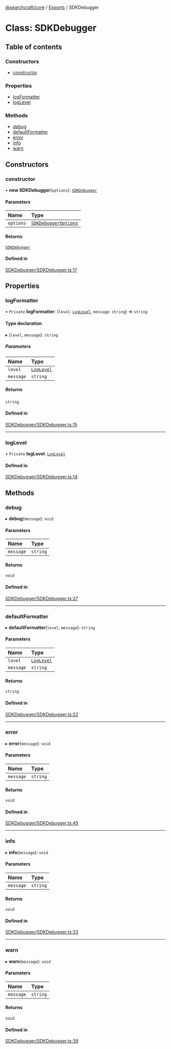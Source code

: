 [@searchcraft/core](../README.md) / [Exports](../modules.md) / SDKDebugger

# Class: SDKDebugger

## Table of contents

### Constructors

- [constructor](SDKDebugger.md#constructor)

### Properties

- [logFormatter](SDKDebugger.md#logformatter)
- [logLevel](SDKDebugger.md#loglevel)

### Methods

- [debug](SDKDebugger.md#debug)
- [defaultFormatter](SDKDebugger.md#defaultformatter)
- [error](SDKDebugger.md#error)
- [info](SDKDebugger.md#info)
- [warn](SDKDebugger.md#warn)

## Constructors

### constructor

• **new SDKDebugger**(`options`): [`SDKDebugger`](SDKDebugger.md)

#### Parameters

| Name | Type |
| :------ | :------ |
| `options` | [`SDKDebuggerOptions`](../interfaces/SDKDebuggerOptions.md) |

#### Returns

[`SDKDebugger`](SDKDebugger.md)

#### Defined in

[SDKDebugger/SDKDebugger.ts:17](https://bitbucket.org/madebychalk/searchcraft-javascript-sdks/src/9ae1822c027894501f0c9466b2735e3ddcdec128/packages/core-sdk/src/SDKDebugger/SDKDebugger.ts#lines-17)

## Properties

### logFormatter

• `Private` **logFormatter**: (`level`: [`LogLevel`](../enums/LogLevel.md), `message`: `string`) => `string`

#### Type declaration

▸ (`level`, `message`): `string`

##### Parameters

| Name | Type |
| :------ | :------ |
| `level` | [`LogLevel`](../enums/LogLevel.md) |
| `message` | `string` |

##### Returns

`string`

#### Defined in

[SDKDebugger/SDKDebugger.ts:15](https://bitbucket.org/madebychalk/searchcraft-javascript-sdks/src/9ae1822c027894501f0c9466b2735e3ddcdec128/packages/core-sdk/src/SDKDebugger/SDKDebugger.ts#lines-15)

___

### logLevel

• `Private` **logLevel**: [`LogLevel`](../enums/LogLevel.md)

#### Defined in

[SDKDebugger/SDKDebugger.ts:14](https://bitbucket.org/madebychalk/searchcraft-javascript-sdks/src/9ae1822c027894501f0c9466b2735e3ddcdec128/packages/core-sdk/src/SDKDebugger/SDKDebugger.ts#lines-14)

## Methods

### debug

▸ **debug**(`message`): `void`

#### Parameters

| Name | Type |
| :------ | :------ |
| `message` | `string` |

#### Returns

`void`

#### Defined in

[SDKDebugger/SDKDebugger.ts:27](https://bitbucket.org/madebychalk/searchcraft-javascript-sdks/src/9ae1822c027894501f0c9466b2735e3ddcdec128/packages/core-sdk/src/SDKDebugger/SDKDebugger.ts#lines-27)

___

### defaultFormatter

▸ **defaultFormatter**(`level`, `message`): `string`

#### Parameters

| Name | Type |
| :------ | :------ |
| `level` | [`LogLevel`](../enums/LogLevel.md) |
| `message` | `string` |

#### Returns

`string`

#### Defined in

[SDKDebugger/SDKDebugger.ts:22](https://bitbucket.org/madebychalk/searchcraft-javascript-sdks/src/9ae1822c027894501f0c9466b2735e3ddcdec128/packages/core-sdk/src/SDKDebugger/SDKDebugger.ts#lines-22)

___

### error

▸ **error**(`message`): `void`

#### Parameters

| Name | Type |
| :------ | :------ |
| `message` | `string` |

#### Returns

`void`

#### Defined in

[SDKDebugger/SDKDebugger.ts:45](https://bitbucket.org/madebychalk/searchcraft-javascript-sdks/src/9ae1822c027894501f0c9466b2735e3ddcdec128/packages/core-sdk/src/SDKDebugger/SDKDebugger.ts#lines-45)

___

### info

▸ **info**(`message`): `void`

#### Parameters

| Name | Type |
| :------ | :------ |
| `message` | `string` |

#### Returns

`void`

#### Defined in

[SDKDebugger/SDKDebugger.ts:33](https://bitbucket.org/madebychalk/searchcraft-javascript-sdks/src/9ae1822c027894501f0c9466b2735e3ddcdec128/packages/core-sdk/src/SDKDebugger/SDKDebugger.ts#lines-33)

___

### warn

▸ **warn**(`message`): `void`

#### Parameters

| Name | Type |
| :------ | :------ |
| `message` | `string` |

#### Returns

`void`

#### Defined in

[SDKDebugger/SDKDebugger.ts:39](https://bitbucket.org/madebychalk/searchcraft-javascript-sdks/src/9ae1822c027894501f0c9466b2735e3ddcdec128/packages/core-sdk/src/SDKDebugger/SDKDebugger.ts#lines-39)
